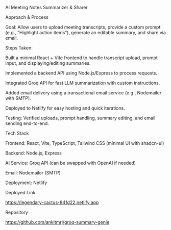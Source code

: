 AI Meeting Notes Summarizer & Sharer

Approach & Process

Goal: Allow users to upload meeting transcripts, provide a custom prompt (e.g., “Highlight action items”), generate an editable summary, and share via email.

Steps Taken:

Built a minimal React + Vite frontend to handle transcript upload, prompt input, and displaying/editing summaries.

Implemented a backend API using Node.js/Express to process requests.

Integrated Groq API for fast LLM summarization with custom instructions.

Added email delivery using a transactional email service (e.g., Nodemailer with SMTP).

Deployed to Netlify for easy hosting and quick iterations.

Testing: Verified uploads, prompt handling, summary editing, and email sending end-to-end.

Tech Stack

Frontend: React, Vite, TypeScript, Tailwind CSS (minimal UI with shadcn-ui)

Backend: Node.js, Express

AI Service: Groq API (can be swapped with OpenAI if needed)

Email: Nodemailer (SMTP)

Deployment: Netlify

Deployed Link

https://legendary-cactus-841d22.netlify.app

Repository

https://github.com/ankitmrj/groq-summary-genie

